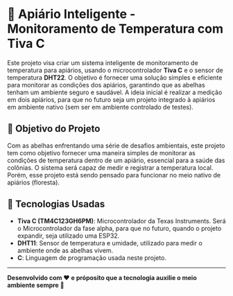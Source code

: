 # 🐝 **Apiário Inteligente - Monitoramento de Temperatura com Tiva C**

Este projeto visa criar um sistema inteligente de monitoramento de temperatura para apiários, usando o microcontrolador **Tiva C** e o sensor de temperatura **DHT22**. O objetivo é fornecer uma solução simples e eficiente para monitorar as condições dos apiários, garantindo que as abelhas tenham um ambiente seguro e saudável. A ideia inicial é realizar a medição em dois apiários, para que no futuro seja um projeto integrado à apiários em ambiente nativo (sem ser em ambiente controlado de testes). 

## 🌱 **Objetivo do Projeto**

Com as abelhas enfrentando uma série de desafios ambientais, este projeto tem como objetivo fornecer uma maneira simples de monitorar as condições de temperatura dentro de um apiário, essencial para a saúde das colônias. O sistema será capaz de medir e registrar a temperatura local. Porém, esse projeto está sendo pensado para funcionar no meio nativo de apiários (floresta). 

## 🔧 **Tecnologias Usadas**

- **Tiva C (TM4C123GH6PM)**: Microcontrolador da Texas Instruments. Será o Microcontrolador da fase alpha, para que no futuro, quando o projeto expandir, seja utilizado uma ESP32. 
- **DHT11**: Sensor de temperatura e umidade, utilizado para medir o ambiente onde as abelhas vivem.
- **C**: Linguagem de programação usada neste projeto. 

---
**Desenvolvido com ❤️ e próposito que a tecnologia auxilie o meio ambiente sempre 💛**


